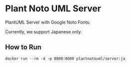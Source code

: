# Plant Noto UML Server

PlantUML Server with Google Noto Fonts.

Currently, we support Japanese only.

## How to Run

```
docker run --rm -d -p 8080:8080 plantnotouml/server:ja
```

